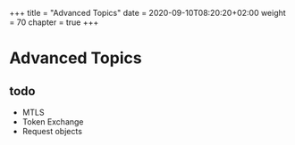 +++
title = "Advanced Topics"
date = 2020-09-10T08:20:20+02:00
weight = 70
chapter = true
+++

# Advanced Topics

## todo

* MTLS
* Token Exchange
* Request objects